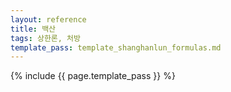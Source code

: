 ```yaml
---
layout: reference
title: 백산
tags: 상한론, 처방
template_pass: template_shanghanlun_formulas.md
---
```



{% include {{ page.template_pass }} %}